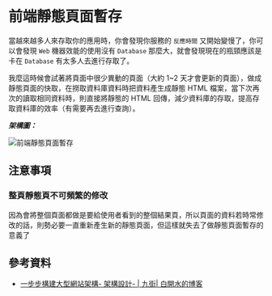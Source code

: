 # 前端靜態頁面暫存


當越來越多人來存取你的應用時，你會發現你服務的 `反應時間` 又開始變慢了，你可以會發現 `Web` 機器效能的使用沒有 `Database` 那麼大，就會發現現在的瓶頸應該是卡在 `Database` 有太多人去進行存取了。

我麼這時候會試著將頁面中很少異動的頁面（大約 1~2 天才會更新的頁面），做成靜態頁面的快取，在撈取資料庫資料時把資料產生成靜態 HTML 檔案，當下次再次的讀取相同資料時，則直接將靜態的 HTML 回傳，減少資料庫的存取，提高存取資料庫的效率（有需要再去進行查詢）。

***架構圖：***

![前端靜態頁面暫存](http://i.imgur.com/20Zr88T.png)

## 注意事項

### 整頁靜態頁不可頻繁的修改

因為會將整個頁面都做是要給使用者看到的整個結果頁，所以頁面的資料若時常修改的話，則勢必要一直重新產生新的靜態頁面，但這樣就失去了做靜態頁面暫存的意義了

## 參考資料
* [一步步構建大型網站架構- 架構設計- | 九街| 白開水的博客](http://www.9streets.cn/art-php-489.html)
